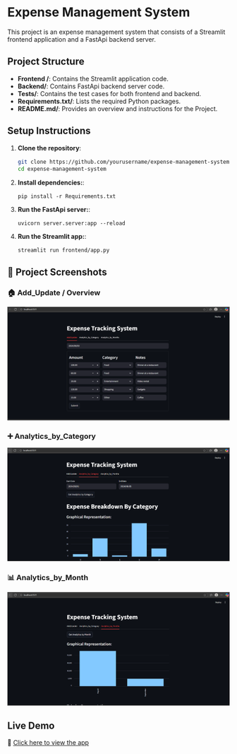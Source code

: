 # Expense Management System

This project is an expense management system that consists of a Streamlit frontend application and a FastApi backend server.

## Project Structure 
- **Frontend /**: Contains the Streamlit application code.
- **Backend/**: Contains FastApi backend server code.
- **Tests/**: Contains the test cases for both frontend and backend.
- **Requirements.txt/**: Lists the required Python packages.
- **README.md/**: Provides an overview and instructions for the Project.

## Setup Instructions

1.  **Clone the repository**:
    ```bash
    git clone https://github.com/yourusername/expense-management-system
    cd expense-management-system
    ```
1.  **Install dependencies:**:
    ```commandline
    pip install -r Requirements.txt
    ```
1.  **Run the FastApi server:**:
    ```commandline
    uvicorn server.server:app --reload
    ```
1.  **Run the Streamlit app:**:
    ```commandline
    streamlit run frontend/app.py
    ```
    
## 📸 Project Screenshots  

### 🏠 Add_Update / Overview  
![Add_Update Screenshot](images/add_update.png)

### ➕ Analytics_by_Category  
![Analytics_by_Category Screenshot](images/analytics_category.png)

### 📊 Analytics_by_Month  
![Analytics_by_Month Screenshot](images/analytics_month.png) 

## Live Demo  
🔗 [Click here to view the app](https://your-live-link.com) 